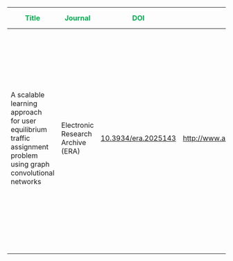 



| <span style="color:rgb(0, 176, 80)">**Title**</span>                                                                | <span style="color:rgb(0, 176, 80)">Journal</span> | <span style="color:rgb(0, 176, 80)">DOI</span> | <font color="#00b050">URL</font>     | <font color="#00b050">Keywords</font>                                                                                                                                                                                                                                                                                                                                                                                                                                                                                                            | Problem Motivation | <font color="#00b050">Key takeaway</font> | <font color="#00b050">The model architecture</font> | <font color="#00b050">Limitations</font> |
| ------------------------------------------------------------------------------------------------------------------- | -------------------------------------------------- | ---------------------------------------------- | ------------------------------------ | ------------------------------------------------------------------------------------------------------------------------------------------------------------------------------------------------------------------------------------------------------------------------------------------------------------------------------------------------------------------------------------------------------------------------------------------------------------------------------------------------------------------------------------------------ | ------------------ | ----------------------------------------- | --------------------------------------------------- | ---------------------------------------- |
| A scalable learning approach <br>for user equilibrium traffic assignment problem using graph convolutional networks | Electronic Research Archive (ERA)                  | [10.3934/era.2025143]()                        | http://www.aimspress.com/journal/ERA | . traffic assignment; data-driven; deep learning; user equilib The **User Equilibrium Traffic Assignment Problem (UE-TAP)** is crucial for managing traffic and urban mobility. <br>                                                   . Traditional methods (e.g., optimization-based algorithms) are <span style="color:rgb(255, 0, 0)"><b>computationally expensive</b></span>, <span style="color:rgb(255, 0, 0)">rely on <b>strict assumptions</b></span>, and <span style="color:rgb(255, 0, 0)"><b>struggle with scalability</b>.</span>  |                    |                                           |                                                     |                                          |
|                                                                                                                     |                                                    |                                                |                                      |                                                                                                                                                                                                                                                                                                                                                                                                                                                                                                                                                  |                    |                                           |                                                     |                                          |
|                                                                                                                     |                                                    |                                                |                                      |                                                                                                                                                                                                                                                                                                                                                                                                                                                                                                                                                  |                    |                                           |                                                     |                                          |


